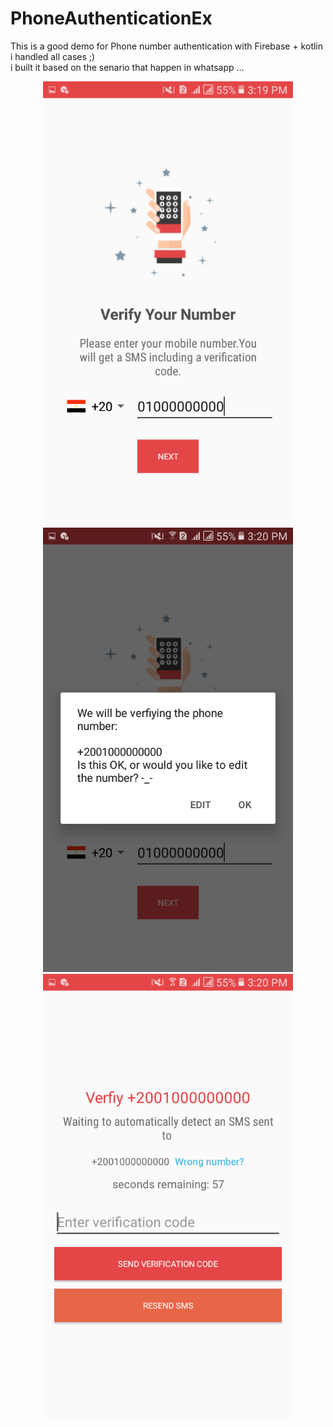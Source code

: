 # PhoneAuthenticationEx
This is a good demo for Phone number authentication with Firebase + kotlin
<br>i handled all cases ;)
<br>i built it based on the senario that happen in whatsapp ...

<div align="center">
    <img src="/ScreenShot/Screenshot_20190331-151957.png" width="400px"</img> 
    <img src="/ScreenShot/Screenshot_20190331-152031.png" width="400px"</img> 
    <img src="/ScreenShot/Screenshot_20190331-152035.png" width="400px"</img> 
</div>
